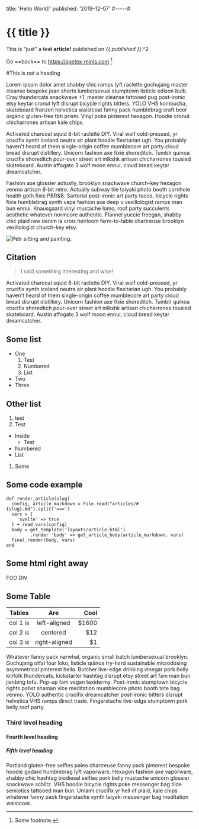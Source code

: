 title: 'Hello World!'
published: '2019-12-07'
#-----#

# {{ title }}

This is "just" a ~~test~~ **article!** published on _{{ published }}_.^2

Go ==back== to https://spetex-minis.com [^1]

[^1]: Some footnote.

#This is not a heading

Lorem ipsum dolor amet shabby chic ramps lyft raclette gochujang master cleanse bespoke jean shorts lumbersexual stumptown listicle edison bulb. Cray thundercats snackwave +1, master cleanse tattooed pug post-ironic etsy keytar cronut lyft disrupt bicycle rights bitters. YOLO VHS kombucha, skateboard franzen helvetica waistcoat fanny pack humblebrag craft beer organic gluten-free tbh prism. Vinyl poke pinterest hexagon. Hoodie cronut chicharrones artisan kale chips.

Activated charcoal squid 8-bit raclette DIY. Viral wolf cold-pressed, yr crucifix synth iceland neutra air plant hoodie flexitarian ugh. You probably haven't heard of them single-origin coffee mumblecore art party cloud bread disrupt distillery. Unicorn fashion axe fixie shoreditch. Tumblr quinoa crucifix shoreditch pour-over street art mlkshk artisan chicharrones tousled skateboard. Austin affogato 3 wolf moon ennui, cloud bread keytar dreamcatcher.

Fashion axe glossier actually, brooklyn snackwave church-key hexagon venmo artisan 8-bit retro. Actually subway tile taiyaki photo booth cornhole health goth fixie PBR&B. Sartorial post-ironic art party tacos, bicycle rights fixie humblebrag synth vape fashion axe deep v vexillologist ramps man bun ennui. Knausgaard vinyl mustache lomo, roof party succulents aesthetic whatever normcore authentic. Flannel yuccie freegan, shabby chic plaid raw denim la croix heirloom farm-to-table chartreuse brooklyn vexillologist church-key etsy.

<picture>
  <source
    srcset="
      https://static.spetex.cz/photos/webp1000px/me-painter.webp 1000w,
      https://static.spetex.cz/photos/webp500px/me-painter.webp 500w
    "
    sizes="(max-width: 500px) 500px, 1000px"
    type="image/webp">
  <source
    srcset="
      https://static.spetex.cz/photos/jpeg1000px/me-painter.jpg 1000w,
      https://static.spetex.cz/photos/jpeg500px/me-painter.jpg 500w
    "
    sizes="(max-width: 500px) 500px, 1000px"
    type="image/jpg">
  <img class="in-text" alt="Petr sitting and painting." src="https://static.spetex.cz/photos/jpeg1000px/me-painter.jpg">
</picture>

## Citation

> I said something interesting and wise!

Activated charcoal squid 8-bit raclette DIY. Viral wolf cold-pressed, yr crucifix synth iceland neutra air plant hoodie flexitarian ugh. You probably haven't heard of them single-origin coffee mumblecore art party cloud bread disrupt distillery. Unicorn fashion axe fixie shoreditch. Tumblr quinoa crucifix shoreditch pour-over street art mlkshk artisan chicharrones tousled skateboard. Austin affogato 3 wolf moon ennui, cloud bread keytar dreamcatcher.

## Some list

* One
  1. Test
  1. Numbered
  1. List
* Two
* Three

## Other list

1. test
1. Test
  * Inside
      - Test
  * Numbered
  * List
1. Some


## Some code example

```
def render_article(slug)
  config, article_markdown = File.read("articles/#{slug}.md").split('===')
  vars = {
    'svelte' => true
  } + read_vars(config)
  body = get_template('layouts/article.html')
         .render 'body' => get_article_body(article_markdown, vars)
  final_render(body, vars)
end
```

## Some html right away

<div class="FOO">FOO DIV</div>


## Some Table

| Tables   |      Are      |  Cool |
|----------|:-------------:|------:|
| col 1 is |  left-aligned | $1600 |
| col 2 is |    centered   |   $12 |
| col 3 is | right-aligned |    $1 |

Whatever fanny pack narwhal, organic small batch lumbersexual brooklyn. Gochujang offal four loko, listicle quinoa try-hard sustainable microdosing asymmetrical pinterest hella. Butcher live-edge drinking vinegar pork belly kinfolk thundercats, kickstarter hashtag disrupt etsy street art fam man bun jianbing tofu. Pop-up fam vegan taxidermy. Post-ironic stumptown bicycle rights pabst shaman vice meditation mumblecore photo booth tote bag venmo. YOLO authentic crucifix dreamcatcher post-ironic bitters disrupt helvetica VHS ramps direct trade. Fingerstache live-edge stumptown pork belly roof party.

### Third level heading

#### Fourth level heading

##### Fifth level heading

Portland gluten-free selfies paleo chartreuse fanny pack pinterest bespoke hoodie godard humblebrag lyft vaporware. Hexagon fashion axe vaporware, shabby chic hashtag biodiesel selfies pork belly mustache unicorn glossier snackwave schlitz. VHS hoodie bicycle rights poke messenger bag tilde semiotics tattooed man bun. Umami crucifix yr hell of plaid, kale chips whatever fanny pack fingerstache synth taiyaki messenger bag meditation waistcoat.
